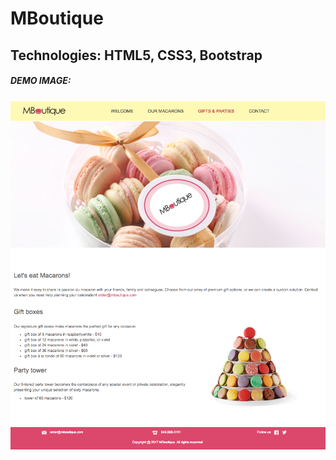 # MBoutique

## Technologies: HTML5, CSS3, Bootstrap

##### DEMO IMAGE: 
![alt text](/demo_image.png "Matching Game")